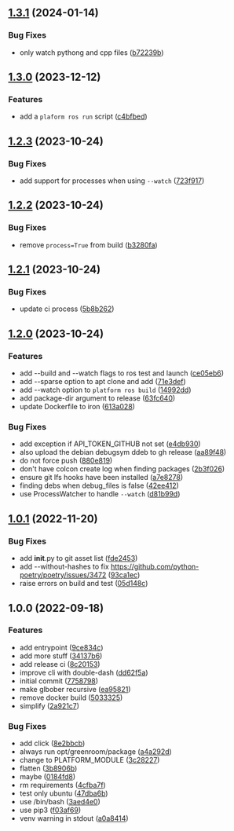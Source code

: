 ## [1.3.1](https://github.com/Greenroom-Robotics/platform_cli/compare/v1.3.0...v1.3.1) (2024-01-14)


### Bug Fixes

* only watch pythong and cpp files ([b72239b](https://github.com/Greenroom-Robotics/platform_cli/commit/b72239b1be09dc503a6134c369e2c581852cfa10))

## [1.3.0](https://github.com/Greenroom-Robotics/platform_cli/compare/v1.2.3...v1.3.0) (2023-12-12)


### Features

* add a `plaform ros run` script ([c4bfbed](https://github.com/Greenroom-Robotics/platform_cli/commit/c4bfbedecaadf0b661f5acfbabc8f59674b7d023))

## [1.2.3](https://github.com/Greenroom-Robotics/platform_cli/compare/v1.2.2...v1.2.3) (2023-10-24)


### Bug Fixes

* add support for processes when using `--watch` ([723f917](https://github.com/Greenroom-Robotics/platform_cli/commit/723f9175937b896e3b1afd8ae88dbe8e7bdcaa4e))

## [1.2.2](https://github.com/Greenroom-Robotics/platform_cli/compare/v1.2.1...v1.2.2) (2023-10-24)


### Bug Fixes

* remove `process=True` from build ([b3280fa](https://github.com/Greenroom-Robotics/platform_cli/commit/b3280fae13831db2900fd06b365cbe1d3474b410))

## [1.2.1](https://github.com/Greenroom-Robotics/platform_cli/compare/v1.2.0...v1.2.1) (2023-10-24)


### Bug Fixes

* update ci process ([5b8b262](https://github.com/Greenroom-Robotics/platform_cli/commit/5b8b262b14919a8c85564de8dca84b3b4ba92914))

## [1.2.0](https://github.com/Greenroom-Robotics/platform_cli/compare/v1.1.0...v1.2.0) (2023-10-24)


### Features

* add --build and --watch flags to ros test and launch ([ce05eb6](https://github.com/Greenroom-Robotics/platform_cli/commit/ce05eb620d5fd931f140169994c3523fa71ea759))
* add --sparse option to apt clone and add ([71e3def](https://github.com/Greenroom-Robotics/platform_cli/commit/71e3def7b9f1dfea266c7536d3912ef077e59443))
* add --watch option to `platform ros build` ([14992dd](https://github.com/Greenroom-Robotics/platform_cli/commit/14992dd43b39c35beba1d23c0f2c3a90a44907fc))
* add package-dir argument to release ([63fc640](https://github.com/Greenroom-Robotics/platform_cli/commit/63fc64022615a84d1e3182c7a754848e79e0cdad))
* update Dockerfile to iron ([613a028](https://github.com/Greenroom-Robotics/platform_cli/commit/613a028e77f949d886c906c30f011ed0fb81ac46))


### Bug Fixes

* add exception if API_TOKEN_GITHUB not set ([e4db930](https://github.com/Greenroom-Robotics/platform_cli/commit/e4db9304552011f3bf2a579a005ba82d3d47b15e))
* also upload the debian debugsym ddeb to gh release ([aa89f48](https://github.com/Greenroom-Robotics/platform_cli/commit/aa89f48127fb5ced703408caaffeb585889aa63a))
* do not force push ([880e819](https://github.com/Greenroom-Robotics/platform_cli/commit/880e81975a037c7d6737e2d1a678f0ff20098252))
* don't have colcon create log when finding packages ([2b3f026](https://github.com/Greenroom-Robotics/platform_cli/commit/2b3f026c75ddaddfe960897b92c0a155c43f6998))
* ensure git lfs hooks have been installed ([a7e8278](https://github.com/Greenroom-Robotics/platform_cli/commit/a7e8278d5e34ddc885d629d788d66374227ecf66))
* finding debs when debug_files is false ([42ee412](https://github.com/Greenroom-Robotics/platform_cli/commit/42ee4120acf10523228643c3ceb93578b7ca0b4e))
* use ProcessWatcher to handle `--watch` ([d81b99d](https://github.com/Greenroom-Robotics/platform_cli/commit/d81b99dbdf0fd592d6cdad7e139fb24c1da7a611))

## [1.0.1](https://github.com/Greenroom-Robotics/platform_cli/compare/v1.0.0...v1.0.1) (2022-11-20)


### Bug Fixes

* add __init__.py to git asset list ([fde2453](https://github.com/Greenroom-Robotics/platform_cli/commit/fde24539e8e44e6d497306864f327b9b98949173))
* add --without-hashes to fix https://github.com/python-poetry/poetry/issues/3472 ([93ca1ec](https://github.com/Greenroom-Robotics/platform_cli/commit/93ca1ecd0bc495ef4dfeb62b73e410763c8ae222))
* raise errors on build and test ([05d148c](https://github.com/Greenroom-Robotics/platform_cli/commit/05d148c0f6837cf1c9b5183ffe233ffada5c23c8))

## 1.0.0 (2022-09-18)


### Features

* add entrypoint ([9ce834c](https://github.com/Greenroom-Robotics/platform_cli/commit/9ce834cad55d039ac25dee1daa48b369baff5169))
* add more stuff ([34137b6](https://github.com/Greenroom-Robotics/platform_cli/commit/34137b6fdc8abca034fa5735fba97669f0d79dba))
* add release ci ([8c20153](https://github.com/Greenroom-Robotics/platform_cli/commit/8c201532cbbb950480af4134869bbf058995be6f))
* improve cli with double-dash ([dd62f5a](https://github.com/Greenroom-Robotics/platform_cli/commit/dd62f5a65d89e0f5773cdc1215395f242f2ef0d4))
* initial commit ([7758798](https://github.com/Greenroom-Robotics/platform_cli/commit/775879853f8a38465bcaaf978fad28051d297001))
* make glbober recursive ([ea95821](https://github.com/Greenroom-Robotics/platform_cli/commit/ea9582146ce9dd5b0dffe25c5ef591e8217c50de))
* remove docker build ([5033325](https://github.com/Greenroom-Robotics/platform_cli/commit/50333250dbe30ac215d7543608939890f54c318c))
* simplify ([2a921c7](https://github.com/Greenroom-Robotics/platform_cli/commit/2a921c7928ade04a8c394f51f7db2c1f99d1a9e7))


### Bug Fixes

* add click ([8e2bbcb](https://github.com/Greenroom-Robotics/platform_cli/commit/8e2bbcb014fc32bfd90c60c1cb7fc3a8a212561d))
* always run opt/greenroom/package ([a4a292d](https://github.com/Greenroom-Robotics/platform_cli/commit/a4a292db45b80891754d2febb64bc0c5e96b22bb))
* change to PLATFORM_MODULE ([3c28227](https://github.com/Greenroom-Robotics/platform_cli/commit/3c28227d05a9272e23e64cea654b139a6e80eab0))
* flatten ([3b8906b](https://github.com/Greenroom-Robotics/platform_cli/commit/3b8906bd2214d020fddca929c6447eb7e99eee68))
* maybe ([0184fd8](https://github.com/Greenroom-Robotics/platform_cli/commit/0184fd8e64db2ea78d17f98ce62c5c6339e066b6))
* rm requirements ([4cfba7f](https://github.com/Greenroom-Robotics/platform_cli/commit/4cfba7f1d82f1578a002321d9eb92b698e31b861))
* test only ubuntu ([47dba6b](https://github.com/Greenroom-Robotics/platform_cli/commit/47dba6baa3e2f19887bc5966e9d00268405bb8dc))
* use /bin/bash ([3aed4e0](https://github.com/Greenroom-Robotics/platform_cli/commit/3aed4e0bc75862eac4253faf9ef760a958457e40))
* use pip3 ([f03af69](https://github.com/Greenroom-Robotics/platform_cli/commit/f03af69493ef4e3a5e016aee9f7f8aa9750e3411))
* venv warning in stdout ([a0a8414](https://github.com/Greenroom-Robotics/platform_cli/commit/a0a84140a8117b29a07d46e9c2cc6607d9ea66a0))
